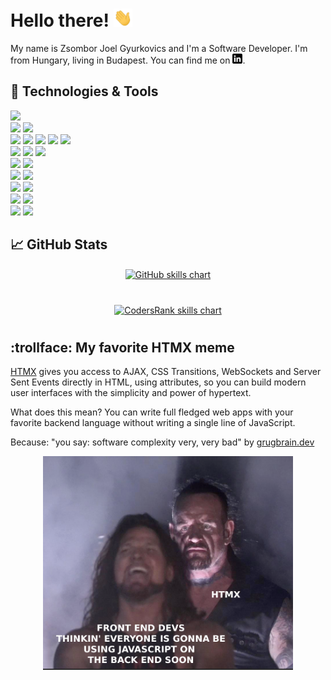 # Hello there! <img src="https://raw.githubusercontent.com/zsomborjoel/zsomborjoel/master/wave.gif" width="30">

My name is Zsombor Joel Gyurkovics and I'm a Software Developer. I'm from Hungary, living in Budapest. You can find me on [![LinkedIn][1.1]][1].


## 🔧 Technologies & Tools
![](https://img.shields.io/badge/OS-Linux-informational?style=flat&logo=linux&logoColor=white&color=2bbc8a)\
![](https://img.shields.io/badge/Editor-IntelliJ_IDEA-informational?style=flat&logo=intellij-idea&logoColor=white&color=2bbc8a)
![](https://img.shields.io/badge/Editor-Visual_Studio_Code-informational?style=flat&logo=visual-studio-code&logoColor=white&color=2bbc8a)\
![](https://img.shields.io/badge/Code-Java-informational?style=flat&logo=openjdk&logoColor=white&color=2bbc8a)
![](https://img.shields.io/badge/Code-Python-informational?style=flat&logo=python&logoColor=white&color=2bbc8a)
![](https://img.shields.io/badge/Code-TypeScript-informational?style=flat&logo=typescript&logoColor=white&color=2bbc8a)
![](https://img.shields.io/badge/Code-Go-informational?style=flat&logo=go&logoColor=white&color=2bbc8a)
![](https://img.shields.io/badge/Code-SQL-informational?style=flat&logo=mysql&logoColor=white&color=2bbc8a)\
![](https://img.shields.io/badge/Framework-Spring-informational?style=flat&logo=spring&logoColor=white&color=2bbc8a)
![](https://img.shields.io/badge/Framework-React-informational?style=flat&logo=react&logoColor=white&color=2bbc8a)
![](https://img.shields.io/badge/Framework-Gin_Gonic-informational?style=flat&logo=gin&logoColor=white&color=2bbc8a)\
![](https://img.shields.io/badge/Database-PostgreSQL-informational?style=flat&logo=postgresql&logoColor=white&color=2bbc8a)
![](https://img.shields.io/badge/Database-Elasticsearch-informational?style=flat&logo=elasticsearch&logoColor=white&color=2bbc8a)\
![](https://img.shields.io/badge/Messaging-Apache_Kafka-informational?style=flat&logo=apache-kafka&logoColor=white&color=2bbc8a)
![](https://img.shields.io/badge/Messaging-IBM_MQ-informational?style=flat&logo=ibm&logoColor=white&color=2bbc8a)\
![](https://img.shields.io/badge/Containerization-Docker-informational?style=flat&logo=docker&logoColor=white&color=2bbc8a)
![](https://img.shields.io/badge/Containerization-Kubernetes-informational?style=flat&logo=kubernetes&logoColor=white&color=2bbc8a)\
![](https://img.shields.io/badge/CI/CD-Azure_DevOps-informational?style=flat&logo=azure-devops&logoColor=white&color=2bbc8a)
![](https://img.shields.io/badge/CI/CD-GitLab_CI/CD-informational?style=flat&logo=gitlab&logoColor=white&color=2bbc8a)\
![](https://img.shields.io/badge/Cloud-Amazon_Web_Services-informational?style=flat&logo=amazon&logoColor=white&color=2bbc8a)
![](https://img.shields.io/badge/Cloud-Microsoft_Azure-informational?style=flat&logo=microsoft&logoColor=white&color=2bbc8a)

## &#x1f4c8; GitHub Stats
<p align="center">
  <a href="https://github-readme-stats.vercel.app/api/top-langs/?username=zsomborjoel&hide=html,css,tex&title_color=ffffff&text_color=c9cacc&icon_color=2bbc8a&bg_color=1d1f21">
    <img align="center" src="https://github-readme-stats.vercel.app/api/top-langs/?username=zsomborjoel&hide=html,css,tex&title_color=ffffff&text_color=c9cacc&icon_color=2bbc8a&bg_color=1d1f21" alt="GitHub skills chart"/>
  </a>
</p>

#

<!-- https://codersrank.io/ -->
<p align="center">
  <a href="https://profile.codersrank.io/user/zsomborjoel" target="_blank">
    <img src="https://cr-skills-chart-widget.azurewebsites.net/api/api?username=zsomborjoel&skills=TypeScript,Javascript,React,Go,Java,SQL,Python&width=1000" alt="CodersRank skills chart"/>
  </a>
</p>

#

## :trollface: My favorite HTMX meme

<a href="https://htmx.org/" target="_blank">HTMX</a> gives you access to AJAX, CSS Transitions, WebSockets and Server Sent Events directly in HTML, using attributes, so you can build modern user interfaces with the simplicity and power of hypertext.

What does this mean? You can write full fledged web apps with your favorite backend language without writing a single line of JavaScript.

Because: "you say: software complexity very, very bad" by <a href="https://grugbrain.dev/" target="_blank">grugbrain.dev</a>

<!-- https://htmx.org/ -->
<p align="center">
  <a href="https://htmx.org/essays/" target="_blank">
    <img src="https://raw.githubusercontent.com/zsomborjoel/zsomborjoel/master/my_favorite_htmx_meme.png" width="400">
  </a>
</p>

[1.1]: https://raw.githubusercontent.com/zsomborjoel/zsomborjoel/master/linkedin.png (LinkedIn icon without padding)
[1]: https://www.linkedin.com/in/zsombor-joel-gyurkovics/

